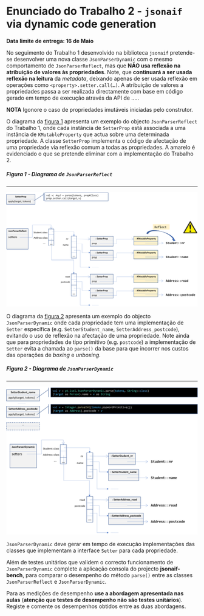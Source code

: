 # Enunciado do Trabalho 2 - `jsonaif` via dynamic code generation

**Data limite de entrega: 16 de Maio**

No seguimento do Trabalho 1 desenvolvido na biblioteca `jsonaif` pretende-se
desenvolver uma nova classe `JsonParserDynamic` com o mesmo comportamento de
`JsonParserReflect`, mas que **NÃO usa reflexão na atribuição de valores às
propriedades**. Note, que **continuará a ser usada reflexão na leitura** da
_metadata_, deixando apenas de ser usada reflexão em operações como
`<property>.setter.call(…)`.  A atribuição de valores a propriedades passa a ser
realizada directamente com base em código gerado em tempo de execução
através da API de ..... 

**NOTA** Igonore o caso de propriedades imutáveis iniciadas pelo construtor.

O diagrama da [figura 1](#figura-1---diagrama-de-jsonparserdynamic) apresenta um
exemplo do objecto `JsonParserReflect` do Trabalho 1, onde cada instância de
`SetterProp` está associada a uma instância de `KMutableProperty` que actua
sobre uma determinada propriedade.
A classe `SetterProp` implementa o código de afectação de uma propriedade via
reflexão comum a todas as propriedades.
A amarelo é evidenciado o que se pretende eliminar com a implementação do
Trabalho 2.

##### **Figura 1 - Diagrama de `JsonParserReflect`**
***
<a href="https://github.com/isel-leic-ave/jsonaif/raw/assignment2/assignments/trab2-figure1-reflect.png" target="_blank"><img src="trab2-figure1-reflect.png"></a>

O diagrama da [figura 2](#figura-2---diagrama-de-jsonparserdynamic) apresenta um
exemplo do objecto `JsonParserDynamic` onde cada propriedade tem uma
implementação de `Setter` específica (e.g. `SetterStudent_name`,
`SetterAddress_postcode`), evitando o uso de reflexão na afectação de uma
propriedade.
Note ainda que para propriedades de tipo primitivo (e.g. `postcode`) a implementação
de `Setter` evita a chamada ao `parse()` da base para que incorrer nos custos das
operações de _boxing_ e _unboxing_.

##### **Figura 2 - Diagrama de `JsonParserDynamic`**
***
<a href="https://github.com/isel-leic-ave/jsonaif/raw/assignment2/assignments/trab2-figure2-dynamic.png" target="_blank"><img src="trab2-figure2-dynamic.png"></a>


`JsonParserDynamic` deve gerar em tempo de execução implementações das classes
que implementam a interface `Setter` para cada propriedade.

Além de testes unitários que validem o correcto funcionamento de
`JsonParserDynamic` complete a aplicação consola do projecto **jsonaif-bench**,
para comparar o desempenho do método `parse()` entre as classes `JsonParserReflect` e
`JsonParserDynamic`.

Para as medições de desempenho **use a abordagem apresentada nas aulas**
(**atenção que testes de desempenho não são testes unitários**). Registe e
comente os desempenhos obtidos entre as duas abordagens. 
